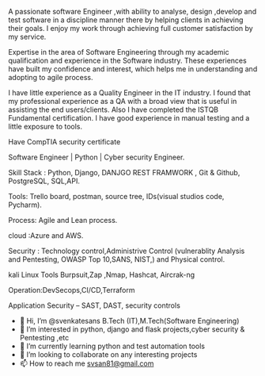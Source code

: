  A passionate software Engineer ,with ability to analyse, design ,develop and test software in a discipline manner there by helping clients in achieving their goals. I enjoy my work through achieving full customer satisfaction by my service. 
 
Expertise in the area of Software Engineering through my academic qualification and experience in the Software industry. These experiences have built my confidence and interest, which helps me in understanding and adopting to agile process. 


I have little experience as a Quality Engineer in the IT industry. I found that my professional experience as a QA with a broad view that is useful in assisting the end users/clients. Also I have completed the ISTQB Fundamental certification. I have good experience in manual testing and a little exposure to tools.

Have CompTIA security certificate 

Software Engineer | Python  | Cyber security Engineer.

Skill Stack : Python, Django, DANJGO REST FRAMWORK , Git & Github, PostgreSQL, SQL,API.

Tools: Trello board, postman, source tree, IDs(visual studios code, Pycharm).

Process: Agile and Lean process.

cloud :Azure and AWS.

Security : Technology control,Administrive Control (vulnerablity Analysis and Pentesting, OWASP Top 10,SANS, NIST,) and Physical control.

kali Linux Tools Burpsuit,Zap ,Nmap, Hashcat, Aircrak-ng

Operation:DevSecops,CI/CD,Terraform

Application Security – SAST, DAST, security controls

- 👋 Hi, I’m @svenkatesans B.Tech (IT),M.Tech(Software Engineering)
- 👀 I’m interested in python, django and flask projects,cyber security & Pentesting ,etc
- 🌱 I’m currently learning python and test automation tools
- 💞️ I’m looking to collaborate on any interesting projects
- 📫 How to reach me svsan81@gmail.com
